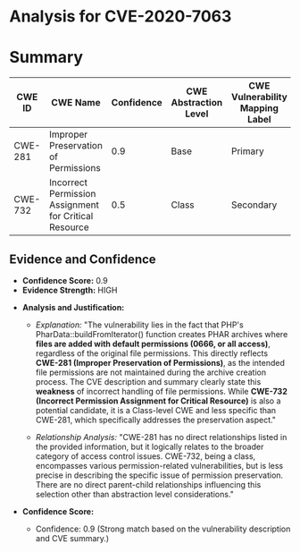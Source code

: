 # Analysis for CVE-2020-7063

# Summary
| CWE ID | CWE Name | Confidence | CWE Abstraction Level | CWE Vulnerability Mapping Label | CWE-Vulnerability Mapping Notes |
|---|---|---|---|---|---|
| CWE-281 | Improper Preservation of Permissions | 0.9 | Base | Primary | Allowed |
| CWE-732 | Incorrect Permission Assignment for Critical Resource | 0.5 | Class | Secondary | Allowed-with-Review |

## Evidence and Confidence

*   **Confidence Score:** 0.9
*   **Evidence Strength:** HIGH

- **Analysis and Justification:**  
  - *Explanation:* "The vulnerability lies in the fact that PHP's PharData::buildFromIterator() function creates PHAR archives where **files are added with default permissions (0666, or all access)**, regardless of the original file permissions. This directly reflects **CWE-281 (Improper Preservation of Permissions)**, as the intended file permissions are not maintained during the archive creation process. The CVE description and summary clearly state this **weakness** of incorrect handling of file permissions. While **CWE-732 (Incorrect Permission Assignment for Critical Resource)** is also a potential candidate, it is a Class-level CWE and less specific than CWE-281, which specifically addresses the preservation aspect."
  
  - *Relationship Analysis:* "CWE-281 has no direct relationships listed in the provided information, but it logically relates to the broader category of access control issues. CWE-732, being a class, encompasses various permission-related vulnerabilities, but is less precise in describing the specific issue of permission preservation. There are no direct parent-child relationships influencing this selection other than abstraction level considerations."

- **Confidence Score:**  
  - Confidence: 0.9 (Strong match based on the vulnerability description and CVE summary.)